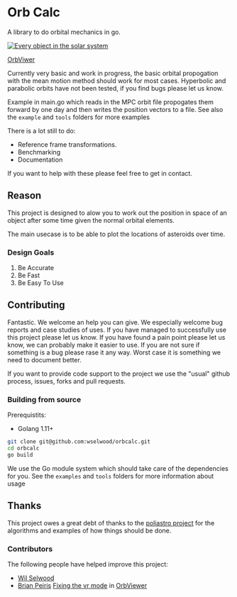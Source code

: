 # Orb Calc

A library to do orbital mechanics in go.

[![Every object in the solar system](http://img.youtube.com/vi/gj_9ODhmFyk/0.jpg)](http://www.youtube.com/watch?v=gj_9ODhmFyk)

[OrbViwer](https://parsecsreach.com/orbviewer)

Currently very basic and work in progress, the basic orbital propogation with the mean motion method should work for most cases.
Hyperbolic and parabolic orbits have not been tested, if you find bugs please let us know.

Example in main.go which reads in the MPC orbit file propogates them forward by one day and then writes the position vectors to a file. See also the `example` and `tools` folders for more examples

There is a lot still to do:

* Reference frame transformations.
* Benchmarking
* Documentation

If you want to help with these please feel free to get in contact.

## Reason

This project is designed to alow you to work out the position in space of an object after some time given the normal orbital elements.

The main usecase is to be able to plot the locations of asteroids over time.

### Design Goals

1) Be Accurate
1) Be Fast
1) Be Easy To Use

## Contributing

Fantastic. We welcome an help you can give. We especially welcome bug reports and case studies of uses. If you have managed to successfully use this project
please let us know. If you have found a pain point please let us know, we can probably make it easier to use. If you are not sure if something is a bug please
rase it any way. Worst case it is something we need to document better.

If you want to provide code support to the project we use the "usual" github process, issues, forks and pull requests.

### Building from source

Prerequistits:

* Golang 1.11+

```bash
git clone git@github.com:wselwood/orbcalc.git
cd orbcalc
go build
```

We use the Go module system which should take care of the dependencies for you. See the `examples` and `tools` folders for more information about usage

## Thanks

This project owes a great debt of thanks to the [poliastro project](https://github.com/poliastro/poliastro) for the algorithms and examples of how things should be done.

### Contributors

The following people have helped improve this project:

* [Wil Selwood](https://github.com/wselwood)
* [Brian Peiris](https://github.com/brianpeiris) [Fixing the vr mode](https://github.com/wselwood/orbviewer/pull/1) in [OrbViewer](https://parsecsreach.com/orbviewer)
